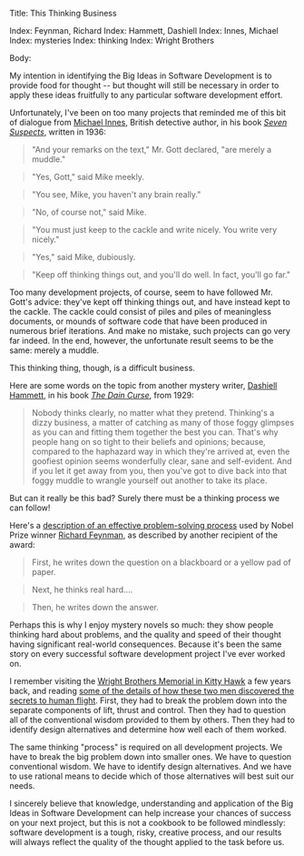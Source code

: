Title: This Thinking Business

Index: Feynman, Richard
Index: Hammett, Dashiell
Index: Innes, Michael
Index: mysteries
Index: thinking
Index: Wright Brothers

Body:

My intention in identifying the Big Ideas in Software Development is to provide food for thought -- but thought will still be necessary in order to apply these ideas fruitfully to any particular software development effort.

Unfortunately, I've been on too many projects that reminded me of this bit of dialogue from <a href="https://en.wikipedia.org/wiki/J._I._M._Stewart" class="reflink" target="ref">Michael Innes</a>, British detective author, in his book <cite>[Seven Suspects][innes-1936]</cite>, written in 1936:

> "And your remarks on the text," Mr. Gott declared, "are merely a muddle."

> "Yes, Gott," said Mike meekly.

> "You see, Mike, you haven't any brain really."

> "No, of course not," said Mike.

> "You must just keep to the cackle and write nicely. You write very nicely."

> "Yes," said Mike, dubiously.

> "Keep off thinking things out, and you'll do well. In fact, you'll go far."

Too many development projects, of course, seem to have followed Mr. Gott's advice: they've kept off thinking things out, and have instead kept to the cackle. The cackle could consist of piles and piles of meaningless documents, or mounds of software code that have been produced in numerous brief iterations. And make no mistake, such projects can go very far indeed. In the end, however, the unfortunate result seems to be the same: merely a muddle.

This thinking thing, though, is a difficult business.

Here are some words on the topic from another mystery writer, <a href="https://en.wikipedia.org/wiki/Dashiell_Hammett" class="reflink" target="ref">Dashiell Hammett</a>, in his book <cite>[The Dain Curse][hammett-1929]</cite>, from 1929:

> Nobody thinks clearly, no matter what they pretend. Thinking's a dizzy business, a matter of catching as many of those foggy glimpses as you can and fitting them together the best you can. That's why people hang on so tight to their beliefs and opinions; because, compared to the haphazard way in which they're arrived at, even the goofiest opinion seems wonderfully clear, sane and self-evident. And if you let it get away from you, then you've got to dive back into that foggy muddle to wrangle yourself out another to take its place.

But can it really be this bad? Surely there must be a thinking process we can follow!

Here's a [description of an effective problem-solving process][dymond-1995] used by Nobel Prize winner <a href="https://en.wikipedia.org/wiki/Richard_Feynman" class="reflink" target="ref">Richard Feynman</a>, as described by another recipient of the award:

> First, he writes down the question on a blackboard or a yellow pad of paper.

> Next, he thinks real hard....

> Then, he writes down the answer.

Perhaps this is why I enjoy mystery novels so much: they show people thinking hard about problems, and the quality and speed of their thought having significant real-world consequences. Because it's been the same story on every successful software development project I've ever worked on.

I remember visiting the <a href="https://www.nps.gov/wrbr/index.htm" class="reflink" target="ref">Wright Brothers Memorial in Kitty Hawk</a> a few years back, and reading <a href="https://www.nps.gov/wrbr/learn/historyculture/stories.htm" class="reflink" target="ref">some of the details of how these two men discovered the secrets to human flight</a>. First, they had to break the problem down into the separate components of lift, thrust and control. Then they had to question all of the conventional wisdom provided to them by others. Then they had to identify design alternatives and determine how well each of them worked.

The same thinking "process" is required on all development projects. We have to break the big problem down into smaller ones. We have to question conventional wisdom. We have to identify design alternatives. And we have to use rational means to decide which of those alternatives will best suit our needs.

I sincerely believe that knowledge, understanding and application of the Big Ideas in Software Development can help increase your chances of success on your next project, but this is not a cookbook to be followed mindlessly: software development is a tough, risky, creative process, and our results will always reflect the quality of the thought applied to the task before us.


[innes-1936]: bibliography.html#innes-1936
[hammett-1929]: bibliography.html#hammett-1929
[dymond-1995]: bibliography.html#dymond-1995



